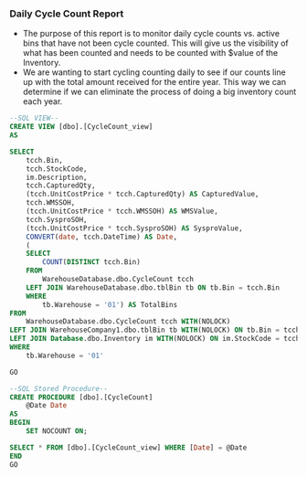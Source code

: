 ### Daily Cycle Count Report
- The purpose of this report is to monitor daily cycle counts vs. active bins that have not been cycle counted. This will give us the visibility of what has been counted and needs to be counted with $value of the Inventory.
- We are wanting to start cycling counting daily to see if our counts line up with the total amount received for the entire year. This way we can determine if we can eliminate the process of doing a big inventory count each year.

```sql
--SQL VIEW--
CREATE VIEW [dbo].[CycleCount_view]
AS 

SELECT
	tcch.Bin,
	tcch.StockCode,
	im.Description,
	tcch.CapturedQty,
	(tcch.UnitCostPrice * tcch.CapturedQty) AS CapturedValue,
	tcch.WMSSOH,
	(tcch.UnitCostPrice * tcch.WMSSOH) AS WMSValue,
	tcch.SysproSOH,
	(tcch.UnitCostPrice * tcch.SysproSOH) AS SysproValue,
	CONVERT(date, tcch.DateTime) AS Date,
	(
	SELECT
		COUNT(DISTINCT tcch.Bin)
	FROM
		WarehouseDatabase.dbo.CycleCount tcch
	LEFT JOIN WarehouseDatabase.dbo.tblBin tb ON tb.Bin = tcch.Bin
	WHERE
		tb.Warehouse = '01') AS TotalBins
FROM
	WarehouseDatabase.dbo.CycleCount tcch WITH(NOLOCK)
LEFT JOIN WarehouseCompany1.dbo.tblBin tb WITH(NOLOCK) ON tb.Bin = tcch.Bin
LEFT JOIN Database.dbo.Inventory im WITH(NOLOCK) ON im.StockCode = tcch.StockCode
WHERE
	tb.Warehouse = '01'

GO

--SQL Stored Procedure--
CREATE PROCEDURE [dbo].[CycleCount] 
	@Date Date
AS
BEGIN
	SET NOCOUNT ON;

SELECT * FROM [dbo].[CycleCount_view] WHERE [Date] = @Date
END
GO
